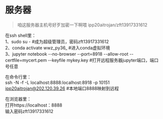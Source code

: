 # 服务器

>
> 咱这服务器主机号好歹加密一下啊喂
> ipp20aitrojan/zft13917331612

在ssh shell里：  
1、sudo su - #成为超级管理员，密码zft13917331612  
2、conda activate wwz_py36_ #进入conda虚拟环境  
3、jupyter notebook --no-browser --port=8918 --allow-root --certfile=mycert.pem --keyfile mykey.key #打开远程服务器jupyter端口，端口号任意  

在命令行里：  
ssh -N -f -L localhost:8888:localhost:8918 -p 10151 ipp20aitrojan@202.120.39.26 #本地端口8888映射到远程  

在浏览器里：  
打开https://localhost：8888  
输入密码zft13917331612  
